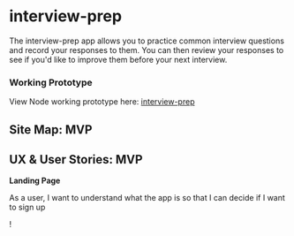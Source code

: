 # interview-prep

The interview-prep app allows you to practice common interview questions and record your responses to them. You can then review your responses to see if you'd like to improve them before your next interview.

### Working Prototype

View Node working prototype here: [interview-prep](https://interview-prep-capstone.herokuapp.com/)

## Site Map: MVP

## UX & User Stories: MVP

**Landing Page**

As a user, I want to understand what the app is so that I can decide if I want to sign up

!